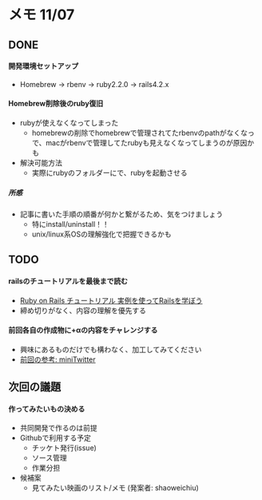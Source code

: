 # メモ 11/07

## DONE
#### 開発環境セットアップ
- Homebrew -> rbenv -> ruby2.2.0 -> rails4.2.x


#### Homebrew削除後のruby復旧
- rubyが使えなくなってしまった
  - homebrewの削除でhomebrewで管理されてたrbenvのpathがなくなっで、macがrbenvで管理してたrubyも見えなくなってしまうのが原因かも
- 解決可能方法
  - 実際にrubyのフォルダーにで、rubyを起動させる

##### 所感
- 記事に書いた手順の順番が何かと繋がるため、気をつけましょう
  - 特にinstall/uninstall！！
  - unix/linux系OSの理解強化で把握できるかも


## TODO
#### railsのチュートリアルを最後まで読む
- [Ruby on Rails チュートリアル 実例を使ってRailsを学ぼう](http://railstutorial.jp)
- 締め切りがなく、内容の理解を優先する


#### 前回各自の作成物に+αの内容をチャレンジする
- 興味にあるものだけでも構わなく、加工してみてください
- [前回の参考: miniTwitter](https://github.com/Keijiban09262015/minTwitter)


## 次回の議題
#### 作ってみたいもの決める
- 共同開発で作るのは前提
- Githubで利用する予定
  - チッケト発行(issue)
  - ソース管理
  - 作業分担
- 候補案
  - 見てみたい映画のリスト/メモ (発案者: shaoweichiu)
